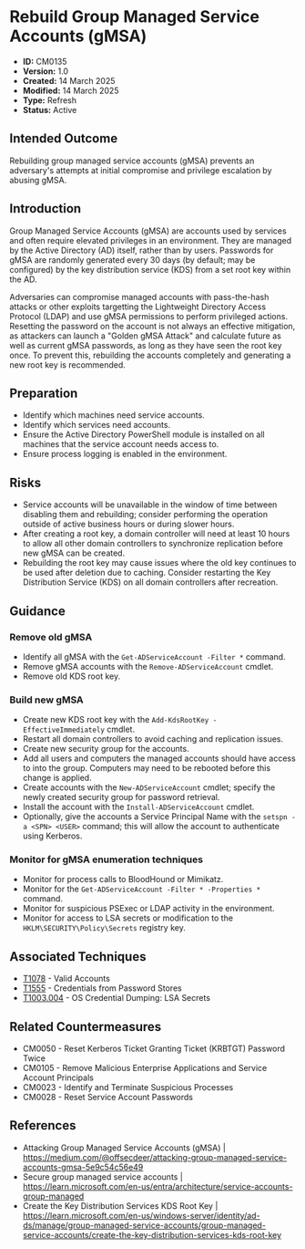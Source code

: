 # Rebuild Group Managed Service Accounts (gMSA)

* **ID:** CM0135
* **Version:** 1.0
* **Created:** 14 March 2025
* **Modified:** 14 March 2025
* **Type:** Refresh
* **Status:** Active

## Intended Outcome

Rebuilding group managed service accounts (gMSA) prevents an adversary's attempts at initial compromise and privilege escalation by abusing gMSA. 

## Introduction

Group Managed Service Accounts (gMSA) are accounts used by services and often require elevated privileges in an environment. They are managed by the Active Directory (AD) itself, rather than by users. Passwords for gMSA are randomly generated every 30 days (by default; may be configured) by the key distribution service (KDS) from a set root key within the AD.

Adversaries can compromise managed accounts with pass-the-hash attacks or other exploits targetting the Lightweight Directory Access Protocol (LDAP) and use gMSA permissions to perform privileged actions. Resetting the password on the account is not always an effective mitigation, as attackers can launch a "Golden gMSA Attack" and calculate future as well as current gMSA passwords, as long as they have seen the root key once. To prevent this, rebuilding the accounts completely and generating a new root key is recommended.      

## Preparation

- Identify which machines need service accounts.
- Identify which services need accounts. 
- Ensure the Active Directory PowerShell module is installed on all machines that the service account needs access to. 
- Ensure process logging is enabled in the environment. 

## Risks

- Service accounts will be unavailable in the window of time between disabling them and rebuilding; consider performing the operation outside of active business hours or during slower hours. 
- After creating a root key, a domain controller will need at least 10 hours to allow all other domain controllers to synchronize replication before new gMSA can be created.
- Rebuilding the root key may cause issues where the old key continues to be used after deletion due to caching. Consider restarting the Key Distribution Service (KDS) on all domain controllers after recreation.

## Guidance

### Remove old gMSA

- Identify all gMSA with the `Get-ADServiceAccount -Filter *` command.
- Remove gMSA accounts with the `Remove-ADServiceAccount` cmdlet. 
- Remove old KDS root key. 

### Build new gMSA

- Create new KDS root key with the `Add-KdsRootKey -EffectiveImmediately` cmdlet. 
- Restart all domain controllers to avoid caching and replication issues. 
- Create new security group for the accounts.
- Add all users and computers the managed accounts should have access to into the group. Computers may need to be rebooted before this change is applied. 
- Create accounts with the `New-ADServiceAccount` cmdlet; specify the newly created security group for password retrieval.
- Install the account with the `Install-ADServiceAccount` cmdlet.
- Optionally, give the accounts a Service Principal Name with the `setspn -a <SPN> <USER>` command; this will allow the account to authenticate using Kerberos. 

### Monitor for gMSA enumeration techniques

- Monitor for process calls to BloodHound or Mimikatz.
- Monitor for the `Get-ADServiceAccount -Filter * -Properties * ` command.
- Monitor for suspicious PSExec or LDAP activity in the environment. 
- Monitor for access to LSA secrets or modification to the `HKLM\SECURITY\Policy\Secrets` registry key. 

## Associated Techniques

- [T1078](https://attack.mitre.org/techniques/T1078/) - Valid Accounts
- [T1555](https://attack.mitre.org/techniques/T1555/) - Credentials from Password Stores
- [T1003.004](https://attack.mitre.org/techniques/T1003/004/) - OS Credential Dumping: LSA Secrets 

## Related Countermeasures

- CM0050 - Reset Kerberos Ticket Granting Ticket (KRBTGT) Password Twice
- CM0105 - Remove Malicious Enterprise Applications and Service Account Principals
- CM0023 - Identify and Terminate Suspicious Processes
- CM0028 - Reset Service Account Passwords

## References

- Attacking Group Managed Service Accounts (gMSA) | <https://medium.com/@offsecdeer/attacking-group-managed-service-accounts-gmsa-5e9c54c56e49>
- Secure group managed service accounts | <https://learn.microsoft.com/en-us/entra/architecture/service-accounts-group-managed>
- Create the Key Distribution Services KDS Root Key | <https://learn.microsoft.com/en-us/windows-server/identity/ad-ds/manage/group-managed-service-accounts/group-managed-service-accounts/create-the-key-distribution-services-kds-root-key>